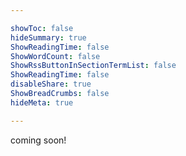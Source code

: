 ```yaml
---

showToc: false
hideSummary: true
ShowReadingTime: false
ShowWordCount: false
ShowRssButtonInSectionTermList: false
ShowReadingTime: false
disableShare: true
ShowBreadCrumbs: false
hideMeta: true

---
```


coming soon!

<!-- 
📗 Finished Reading ⏳ Currently Reading 📕 Added to reading List


## Currently Reading (as of Sat, June 08)
⏳ [Mastery](https://www.amazon.com/Mastery-Robert-Greene/dp/014312417X)



## All Readings
📗 [Atomic Habbit]()
<br>
📕 [Almanack of Naval Ravikant]()
<br>
📕 [Crime and Punishment]()
<br>
📕 [Fathers and Sons]()
<br>
📕 [Jane Austen]()
<br>
📕 [The picture of Dorian Gray]()
<br>
📕 [The Art of War]()
<br>
📗 [Deep Work]()
<br>
📕 [The Prince]()
<br>
📕 [The Stranger]()
<br>
📕 [Beyond Good Evil]()
<br>
📗 [Klara and the Sun]()
<br>
📕 [The Brothers Karamazov]()
<br>
📕 [Letters From A Stoic]()
<br>
📕 [The Incoherence of the Philosophers]()
<br>
📕 [Discourses and Selected Writings]()
<br>
📕 [Meditataion]()
<br>
📕 [Bunny]()
<br>
📕 [How to Teach Quantum Physics To Your Dog]()
<br>
📕 [Ikigai]()
<br>
📕 [If We Were Villains]()
<br>
📕 [No Longer Human]()
<br>
📕 [My Life For Lebanon]()
<br>
📕 [The Political Science of The Middle East]()
<br>
📕 [The Arabian Nights Tales Of 101 Nights]()
<br>
📕 [Frankenstein]()
<br>
📕 [Vicious]()
<br>
📕 [The Waves]()
<br>
📕 [The Metamorphosis and Other Stories]()
<br>
📕 [The Alchemy of Happiness]()
<br>
📗 [Dear Martin]()
<br>
📕 [How Judges Think]()
<br>
📕 [Feynman Lectures On Gravitation]()
<br>
📕 [1984]()
<br>
📕 [Hitchhiker’s Guide to the Galaxy]()
<br>
📕 [Brave New World]()
<br>
📕 [The Stranger]()
<br>
📕 [Old Man and The Sea]()
<br>
📕 [Notes from Underground]()
<br>
📕 [Sapiens](https://www.amazon.com/Sapiens-Humankind-Yuval-Noah-Harari/dp/0062316095)
<br>
📕 [The Book of Five Rings ]()
<br>
📕 [Man’s Search for Meaning]()
<br>
📕 [The Alchemist]()
<br>
📕 [On Writing: A Memoir of the Craft](https://www.amazon.com/Writing-10th-Anniversary-Memoir-Craft/dp/1439156816)
<br>
📕 [Player of Games]()
<br>
📕 [Do Androids Dream of Electric Sheep?](https://www.amazon.com/Androids-Dream-Electric-Sheep-inspiration-ebook/dp/B000SEGTI0)
<br>
📕 [2001: A Space Odyssey]()
<br>
📕 [Surely You’re Joking, Mr. Feynman]()
<br>
📕 [Animal Farm]()
<br>
📕 [Trillion Dollar Coach]()
<br>
📕 [Shoe Dog]()
<br>
📕 [The Innovator's Dilemma]()
<br>
📕 [The Effective Executive]()
<br>
📕 [Principles: Life and Work]()
<br>
📕 [The Principia]()
<br>
📕 [Mythical Man-Month]()
<br>
📕 [The Rise and Fall of American Growth]()
<br>
📕 [The Meritocracy Trap]()
<br>
📕 [Loonshots]()
<br>
📕 [Contagious: Why Things Catch On]()
<br>
📕 [The Culture Code]()
<br>
📕 [The Advantage]()
<br>
📕 [Antifragile: Things That Gain from Disorder]()
<br>
📕 [The Law]()
<br>
📕 [The Starfish and the Spider]()
<br>
📕 [Crossing the Chasm]()
<br>
📕 [Blitzscaling]()
<br>
📕 [Work Rules!]()
<br>
📕 [Hug Your Haters]()
<br>
📕 [Principles for Dealing with the Changing World Order]()
<br>
📕 [Originals: How Non-Conformists Move the World]()
<br>
📕 [7 Powers: The Foundations of Business Strategy]()
<br>
📕 [100 Plus]()
<br>
📕 [Psychopolitics]()
<br>
📕 [Capital in the Twenty-First Century]()
<br>
📕 [The Hard Thing About Hard Things]()
<br>
📕 [Life After Google]()
<br>
📕 [Ego Is the Enemy]()
<br>
📕 [The Fall]()
<br>
📕 [Hateship, Friendship, Courtship, Loveship, Marriage]()
<br>
📕 [Solution Selling: Creating Buyers in Difficult Selling Markets]()
<br>
📕 [Endurance: Shackleton's Incredible Voyage]()
<br>
📕 [The Supermen: The Story of Seymour Cray and the Technical Wizards]()
<br>
📕 [Thinking, Fast and Slow]()
<br>
📕 [The Constitutional Convention]()
<br>
📕 [The Republic]()
<br>
📕 [Mind of Napoleon:]()
<br>
📕 [Superintelligence: Paths, Dangers, Strategies ]()
<br>
📕 [Secrets of Sand Hill Road]()
<br>
📕 [Meditations]()
<br>
📕 [Man's Search for Meaning]()
<br>
📕 [The Trial of Socrates]()
<br>
📗 [Zero to One]()
<br>
📕 [Probability Theory]()
<br>
📕 [Seeking Wisdom]()
<br>
📕 [Dream of Reason: A History of Western Philosophy from the Greeks to the Renaissance]()
<br>
📕 [Orwell's Revenge: The 1984 Palimpsest ]()
<br>
📕 [Portfolios of the Poor]()
<br>
📕 [The Muqaddimah]()
<br>
📕 [Euclid's Elements]()
<br>
📕 [The Confessions]()
<br>
📕 [From Galileo to Newton]()
<br>
📕 [The Autobiography of Benjamin Franklin]()
<br>
📕 [Zen and the Art of Motorcycle Maintenance]()
<br>
📕 [Memoirs of My Life]()
<br>
📕 [Don't Shoot the Dog!]()
<br>
📕 [Biography of the Dollar]()
<br>
📕 []()

 -->
